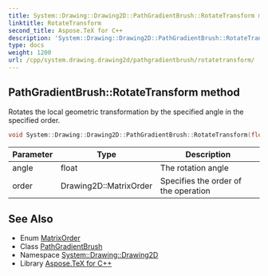 ```yaml
---
title: System::Drawing::Drawing2D::PathGradientBrush::RotateTransform method
linktitle: RotateTransform
second_title: Aspose.TeX for C++
description: 'System::Drawing::Drawing2D::PathGradientBrush::RotateTransform method. Rotates the local geometric transformation by the specified angle in the specified order in C++.'
type: docs
weight: 1200
url: /cpp/system.drawing.drawing2d/pathgradientbrush/rotatetransform/
---
```

## PathGradientBrush::RotateTransform method


Rotates the local geometric transformation by the specified angle in the specified order.

```cpp
void System::Drawing::Drawing2D::PathGradientBrush::RotateTransform(float angle, Drawing2D::MatrixOrder order=Drawing2D::MatrixOrder::Prepend)
```


| Parameter | Type | Description |
| --- | --- | --- |
| angle | float | The rotation angle |
| order | Drawing2D::MatrixOrder | Specifies the order of the operation |

## See Also

* Enum [MatrixOrder](../../matrixorder/)
* Class [PathGradientBrush](../)
* Namespace [System::Drawing::Drawing2D](../../)
* Library [Aspose.TeX for C++](../../../)
